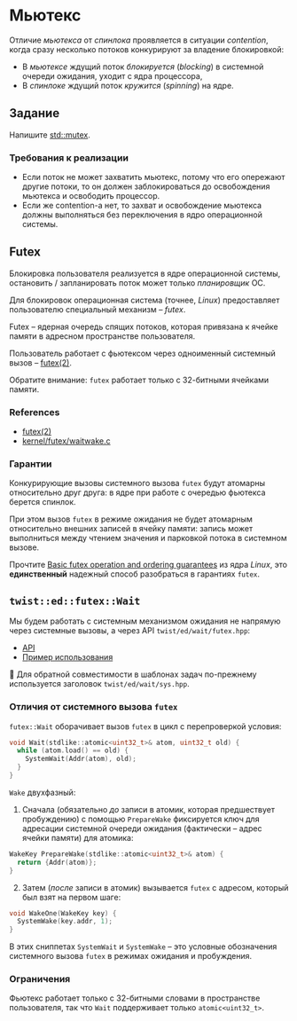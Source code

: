 # Мьютекс

Отличие _мьютекса_ от _спинлока_ проявляется в ситуации _contention_, когда сразу несколько потоков конкурируют за владение блокировкой: 

- В _мьютексе_ ждущий поток _блокируется_ (_blocking_) в системной очереди ожидания, уходит с ядра процессора,
- В _спинлоке_ ждущий поток _кружится_ (_spinning_) на ядре.

## Задание

Напишите [std::mutex](https://ru.cppreference.com/w/cpp/thread/mutex).

### Требования к реализации

* Если поток не может захватить мьютекс, потому что его опережают другие потоки, то он должен заблокироваться до освобождения мьютекса и освободить процессор.
* Если же contention-а нет, то захват и освобождение мьютекса должны выполняться без переключения в ядро операционной системы.


## Futex

Блокировка пользователя реализуется в ядре операционной системы, остановить / запланировать поток может только _планировщик_ ОС.

Для блокировок операционная система (точнее, _Linux_) предоставляет пользователю специальный механизм – _futex_.

Futex – ядерная очередь спящих потоков, которая привязана к ячейке памяти в адресном пространстве пользователя.

Пользователь работает с фьютексом через одноименный системный вызов – [futex(2)](http://man7.org/linux/man-pages/man2/futex.2.html).

Обратите внимание: `futex` работает только с 32-битными ячейками памяти.

### References

- [futex(2)](http://man7.org/linux/man-pages/man2/futex.2.html)
- [kernel/futex/waitwake.c](https://github.com/torvalds/linux/blob/master/kernel/futex/waitwake.c)

### Гарантии

Конкурирующие вызовы системного вызова `futex` будут атомарны относительно друг друга: в ядре при работе с очередью фьютекса берется спинлок.

При этом вызов `futex` в режиме ожидания не будет атомарным относительно внешних записей в ячейку памяти: запись может выполниться между чтением значения и парковкой потока в системном вызове.

Прочтите [Basic futex operation and ordering guarantees](https://github.com/torvalds/linux/blob/master/kernel/futex/waitwake.c) из ядра _Linux_, это **единственный** надежный способ разобраться в гарантиях `futex`.


## `twist::ed::futex::Wait`

Мы будем работать с системным механизмом ожидания не напрямую через системные вызовы, а через API `twist/ed/wait/futex.hpp`:

- [API](https://gitlab.com/Lipovsky/twist/-/blob/master/docs/ru/guide.md#futex)
- [Пример использования](https://gitlab.com/Lipovsky/twist/-/blob/master/examples/futex/main.cpp)

🚧 Для обратной совместимости в шаблонах задач по-прежнему используется заголовок `twist/ed/wait/sys.hpp`. 

### Отличия от системного вызова `futex`

`futex::Wait` оборачивает вызов `futex` в цикл с перепроверкой условия:

```cpp
void Wait(stdlike::atomic<uint32_t>& atom, uint32_t old) {
  while (atom.load() == old) {
    SystemWait(Addr(atom), old);
  }
}
```

`Wake` двухфазный: 

1) Сначала (обязательно _до_ записи в атомик, которая предшествует пробуждению) с помощью `PrepareWake` фиксируется ключ для адресации системной очереди ожидания (фактически – адрес ячейки памяти) для атомика:

```cpp
WakeKey PrepareWake(stdlike::atomic<uint32_t>& atom) {
  return {Addr(atom)};
}
````

2) Затем (_после_ записи в атомик) вызывается `futex` с адресом, который был взят на первом шаге:

```cpp
void WakeOne(WakeKey key) {
  SystemWake(key.addr, 1);
}
```

В этих сниппетах `SystemWait` и `SystemWake` – это условные обозначения системного вызова `futex` в режимах ожидания и пробуждения.

### Ограничения

Фьютекс работает только с 32-битными словами в пространстве пользователя, так что `Wait` поддерживает только `atomic<uint32_t>`.
